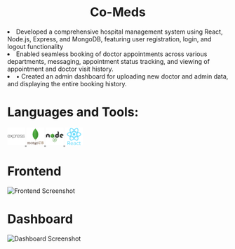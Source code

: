 <h1 align="center">Co-Meds</h1>
<p>
  <li>Developed a comprehensive hospital management system using React, Node.js, Express, and MongoDB, featuring user registration,
login, and logout functionality</li>
  <li> Enabled seamless booking of doctor appointments across various departments, messaging, appointment status tracking, and viewing
of appointment and doctor visit history.</li>
  <li>• Created an admin dashboard for uploading new doctor and admin    data, and displaying the entire booking history.
</li>
</p>

<h1 align="left">Languages and Tools:</h1>
<p align="left"> <a href="https://expressjs.com" target="_blank" rel="noreferrer"> <img src="https://raw.githubusercontent.com/devicons/devicon/master/icons/express/express-original-wordmark.svg" alt="express" width="40" height="40"/> </a> <a href="https://www.mongodb.com/" target="_blank" rel="noreferrer"> <img src="https://raw.githubusercontent.com/devicons/devicon/master/icons/mongodb/mongodb-original-wordmark.svg" alt="mongodb" width="40" height="40"/> </a> <a href="https://nodejs.org" target="_blank" rel="noreferrer"> <img src="https://raw.githubusercontent.com/devicons/devicon/master/icons/nodejs/nodejs-original-wordmark.svg" alt="nodejs" width="40" height="40"/> </a> <a href="https://reactjs.org/" target="_blank" rel="noreferrer"> <img src="https://raw.githubusercontent.com/devicons/devicon/master/icons/react/react-original-wordmark.svg" alt="react" width="40" height="40"/> </a> 

</p>

<body>
    <h1>Frontend</h1>
    <img src="https://github.com/kmishraa/Co-Meds-App/assets/104066423/7176fcd0-9146-4b64-9bd4-442f64e5e4d5" alt="Frontend Screenshot">
</body>
<body>
    <h1>Dashboard</h1>
    <img src="https://github.com/kmishraa/Co-Meds-App/assets/104066423/4464d46d-6388-4e48-bc23-08be9ae04ac1" alt="Dashboard Screenshot">
</body>
